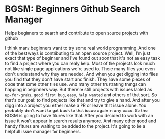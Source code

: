 # BGSM: Beginners Github Search Manager
Helps beginners to search and contribute to open source projects with github

I think many beginners want to try some real world programming. And one of the best ways is contributing to an open source project. 
Well, I'm just exact that type of beginner and I've found out soon that it's not an easy task to find a project where you can realy help.
Most of the projects look much not like single page applications we're used to. There many files you even don't understand why they are
needed. And when you get digging into files you find that they don't have start and finish. They have some pieces of code that some
other files use. And many other frustrating things can happing in beginners way. 
But there're still projects with issues labled as `up-for-grabs`, `good first bug`, `easy`, `help wanted` and others of that sort.
So that's our goal: to find projects like that and try to give a hand. And after you digg into a project you either make a PR or leave
that issue alone. You probably don't want to get back to that issue again in any case. So the BGSM is going to have fitures like that. 
After you decided to work with an issue it won't appear in search results anymore. And many other good and handy fitures are waiting
to be added to the project. It's going to be a helpfull issue manager for beginners. 
